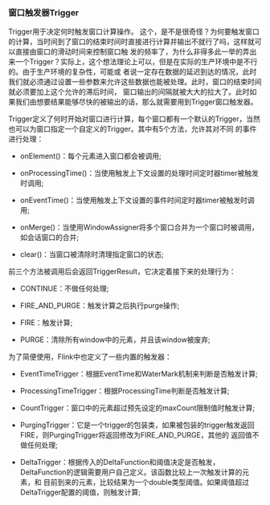 ### 窗口触发器Trigger

Trigger用于决定何时触发窗口计算操作。
这个，是不是很奇怪？为何要触发窗口的计算，当时间到了窗口的结束时间时直接进行计算并输出不就行了吗，这样就可以直接由窗口的滑动时间来控制窗口触
发的频率了，为什么非得多此一举的弄出来一个Trigger？实际上，这个想法理论上可以，但是在实际的生产环境中是不行的。由于生产环境的复杂性，可能或
者说一定存在数据的延迟到达的情况，此时我们就必须通过设置一些参数来允许这些数据也能被处理。此时，窗口的结束时间就必须要加上这个允许的滞后时间，
窗口输出的间隔就被大大的拉大了。此时如果我们由想要结果能够尽快的被输出的话，那么就需要用到Trigger窗口触发器。

Trigger定义了何时开始对窗口进行计算，每个窗口都有一个默认的Trigger，当然也可以为窗口指定一个自定义的Trigger。其中有5个方法，允许其对不同
的事件进行处理：
  * onElement()：每个元素进入窗口都会被调用;

  * onProcessingTime()：当使用触发上下文设置的处理时间定时器timer被触发时调用;

  * onEventTime()：当使用触发上下文设置的事件时间定时器timer被触发时调用;

  * onMerge()：当使用WindowAssigner将多个窗口合并为一个窗口时被调用，如会话窗口的合并;

  * clear()：当窗口被清除时清理指定窗口的状态;

前三个方法被调用后会返回TriggerResult，它决定着接下来的处理行为：
  * CONTINUE：不做任何处理;

  * FIRE_AND_PURGE：触发计算之后执行purge操作;

  * FIRE：触发计算;

  * PURGE：清除所有window中的元素，并且该window被废弃;

为了简便使用，Flink中也定义了一些内置的触发器：
  * EventTimeTrigger：根据EventTime和WaterMark机制来判断是否触发计算;

  * ProcessingTimeTrigger：根据ProcessingTime判断是否触发计算;

  * CountTrigger：窗口中的元素超过预先设定的maxCount限制值时触发计算;

  * PurgingTrigger：它是一个trigger的包装类，如果被包装的trigger触发返回FIRE，则PurgingTrigger将返回修改为FIRE_AND_PURGE，其他的
  返回值不做任何处理;

  * DeltaTrigger：根据传入的DeltaFunction和阈值决定是否触发，DeltaFunction的逻辑需要用户自己定义。该函数比较上一次触发计算的元素，和
  目前到来的元素，比较结果为一个double类型阈值。如果阈值超过DeltaTrigger配置的阈值，则触发计算;
